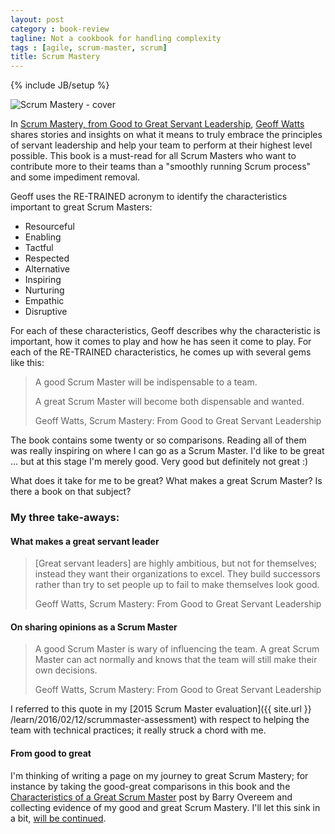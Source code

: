 ```yaml
---
layout: post
category : book-review
tagline: Not a cookbook for handling complexity
tags : [agile, scrum-master, scrum]
title: Scrum Mastery
---
```

{% include JB/setup %}

<img src="http://ecx.images-amazon.com/images/I/41O7tPRqQQL._AA320_FMwebp_QL65_.jpg" 
     alt="Scrum Mastery - cover"
     class="pull-right">

In [Scrum Mastery, from Good to Great Servant Leadership][Scrum Mastery], 
[Geoff Watts] shares stories and insights on what it means to
truly embrace the principles of servant leadership
and help your team to perform at their highest level possible.
This book is a must-read for all Scrum Masters who want to contribute more to their teams
than a "smoothly running Scrum process" and some impediment removal.

Geoff uses the RE-TRAINED acronym to identify the characteristics important to great Scrum Masters:

 * Resourceful
 * Enabling
 * Tactful
 * Respected
 * Alternative
 * Inspiring
 * Nurturing
 * Empathic
 * Disruptive

For each of these characteristics, Geoff describes why the characteristic is important,
how it comes to play and how he has seen it come to play. 
For each of the RE-TRAINED characteristics, he comes up with several gems like this:

> A good Scrum Master will be indispensable to a team.
>
> A great Scrum Master will become both dispensable and wanted.
>
> <footer>Geoff Watts, Scrum Mastery: From Good to Great Servant Leadership</footer>

The book contains some twenty or so comparisons.
Reading all of them was really inspiring on where I can go as a Scrum Master.
I'd like to be great ... but at this stage I'm merely good. 
Very good but definitely not great :)

What does it take for me to be great? What makes a great Scrum Master? Is there a book on that subject?


### My three take-aways:

#### What makes a great servant leader

> [Great servant leaders] are highly ambitious, but not for themselves;
> instead they want their organizations to excel.
> They build successors rather than
> try to set people up to fail to make themselves look good. 
>
> <footer>Geoff Watts, Scrum Mastery: From Good to Great Servant Leadership</footer>

#### On sharing opinions as a Scrum Master

> A good Scrum Master is wary of influencing the team.
> A great Scrum Master can act normally 
> and knows that the team will still make their own decisions.
>
> <footer>Geoff Watts, Scrum Mastery: From Good to Great Servant Leadership</footer>

I referred to this quote in my 
[2015 Scrum Master evaluation]({{ site.url }} /learn/2016/02/12/scrummaster-assessment)
with respect to helping the team with technical practices; 
it really struck a chord with me.

#### From good to great

I'm thinking of writing a page on my journey to great Scrum Mastery;
for instance by taking the good-great comparisons in this book and the
[Characteristics of a Great Scrum Master] post by Barry Overeem 
and collecting evidence of my good and great Scrum Mastery.
I'll let this sink in a bit, [will be continued].

  [Scrum Mastery]: http://www.amazon.de/Scrum-Mastery-Good-Great-Servant-Leadership/dp/0957587406/ref=sr_1_1?ie=UTF8&qid=1455868624&sr=8-1&keywords=scrum+mastery
  [Geoff Watts]: https://inspectandadapt.com/
  [Characteristics of a Great Scrum Master]: http://blog.scrum.org/the/
  [will be continued]: https://trello.com/c/g8vyuGTK/100-from-good-to-great-scrum-mastery-tracker-page
  
